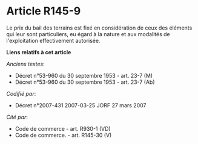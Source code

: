 # Article R145-9

Le prix du bail des terrains est fixé en considération de ceux des éléments qui leur sont particuliers, eu égard à la nature
et aux modalités de l'exploitation effectivement autorisée.

**Liens relatifs à cet article**

_Anciens textes_:

  - Décret n°53-960 du 30 septembre 1953 - art. 23-7 (M)
  - Décret n°53-960 du 30 septembre 1953 - art. 23-7 (Ab)

_Codifié par_:

  - Décret n°2007-431 2007-03-25 JORF 27 mars 2007

_Cité par_:

  - Code de commerce - art. R930-1 (VD)
  - Code de commerce. - art. R145-30 (V)
